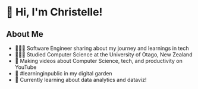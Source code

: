 # 👋 Hi, I'm Christelle!






## About Me 

- 👩🏻‍💻 Software Engineer sharing about my journey and learnings in tech
- 👩🏻‍🎓 Studied Computer Science at the University of Otago, New Zealand
- 🎨 Making videos about Computer Science, tech, and productivity on YouTube
- 🌷 #learninginpublic in my digital garden
- 💭 Currently learning about data analytics and dataviz!
